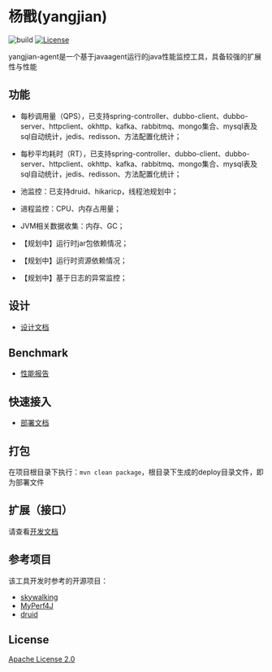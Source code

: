 # 杨戬(yangjian)
![build](https://github.com/yametech/yangjian/workflows/build/badge.svg) [![License](https://img.shields.io/github/license/yametech/yangjian)](/LICENSE)

yangjian-agent是一个基于javaagent运行的java性能监控工具，具备较强的扩展性与性能

## 功能

* 每秒调用量（QPS），已支持spring-controller、dubbo-client、dubbo-server、httpclient、okhttp、kafka、rabbitmq、mongo集合、mysql表及sql自动统计，jedis、redisson、方法配置化统计；

* 每秒平均耗时（RT），已支持spring-controller、dubbo-client、dubbo-server、httpclient、okhttp、kafka、rabbitmq、mongo集合、mysql表及sql自动统计，jedis、redisson、方法配置化统计；
* 池监控：已支持druid、hikaricp，线程池规划中；
* 进程监控：CPU、内存占用量；
* JVM相关数据收集：内存、GC；
* 【规划中】运行时jar包依赖情况；
* 【规划中】运行时资源依赖情况；
* 【规划中】基于日志的异常监控；


## 设计

* [设计文档](https://github.com/yametech/yangjian/wiki/%E8%AE%BE%E8%AE%A1%E6%96%87%E6%A1%A3 )

## Benchmark

* [性能报告](https://github.com/yametech/yangjian/wiki/%E6%80%A7%E8%83%BD%E6%8A%A5%E5%91%8A )


## 快速接入

* [部署文档](https://github.com/yametech/yangjian/wiki/%E9%83%A8%E7%BD%B2%E6%96%87%E6%A1%A3 )

## 打包

在项目根目录下执行：`mvn clean package`，根目录下生成的deploy目录文件，即为部署文件

## 扩展（接口）

请查看[开发文档](https://github.com/yametech/yangjian/wiki/%E5%BC%80%E5%8F%91%E6%96%87%E6%A1%A3)

## 参考项目

该工具开发时参考的开源项目：
* [skywalking](https://github.com/apache/skywalking)
* [MyPerf4J](https://github.com/LinShunKang/MyPerf4J )
* [druid](https://github.com/alibaba/druid )

## License

[Apache License 2.0](/LICENSE)
